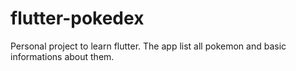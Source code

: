 # flutter-pokedex
Personal project to learn flutter. The app list all pokemon and basic informations about them.
